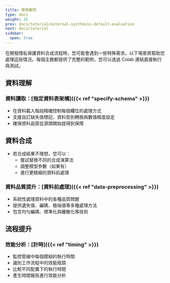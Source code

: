 ```yaml
---
title: 使用案例
type: docs
weight: 15
prev: docs/tutorial/external-synthesis-default-evaluation
next: docs/tutorial
sidebar:
  open: true
---
```



在開發隱私保護資料合成流程時，您可能會遇到一些特殊需求。以下場景將幫助您處理這些情況。每個主題都提供了完整的範例，您可以透過 Colab 連結直接執行與測試。

## **資料理解**

### **資料讀取：[指定資料表架構]({{< ref "specify-schema" >}})**

  - 在資料載入階段精確控制每個欄位的處理方式
  - 支援自訂缺失值標記、資料型別轉換與數值精度設定
  - 確保資料品質從源頭開始就得到保障

## **資料合成**

- 若合成結果不理想，您可以：
  - 嘗試替換不同的合成演算法
  - 調整模型參數（如果有）
  - 進行更精細的資料前處理

### **資料品質提升：[資料前處理]({{< ref "data-preprocessing" >}})**

  - 系統性處理資料中的各種品質問題
  - 提供遺失值、編碼、極端值等多種處理方法
  - 包含均勻編碼、標準化與離散化等技術

## **流程提升**

### **效能分析：[計時]({{< ref "timing" >}})**

  - 監控管線中每個模組的執行時間
  - 識別工作流程中的效能瓶頸
  - 比較不同配置下的執行時間
  - 產生時間報告進行效能分析